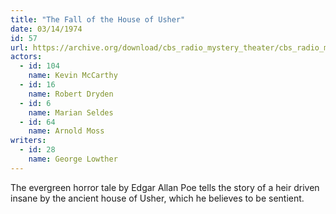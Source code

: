 ```yaml
---
title: "The Fall of the House of Usher"
date: 03/14/1974
id: 57
url: https://archive.org/download/cbs_radio_mystery_theater/cbs_radio_mystery_theater-0051-0100.zip/cbs_radio_mystery_theater-0051-0100%2Fcbsrmt_0057_the_fall_of_the_house_of_usher.mp3
actors:  
  - id: 104
    name: Kevin McCarthy  
  - id: 16
    name: Robert Dryden  
  - id: 6
    name: Marian Seldes  
  - id: 64
    name: Arnold Moss
writers:  
  - id: 28
    name: George Lowther
---
```

The evergreen horror tale by Edgar Allan Poe tells the story of a heir driven insane by the ancient house of Usher, which he believes to be sentient.
